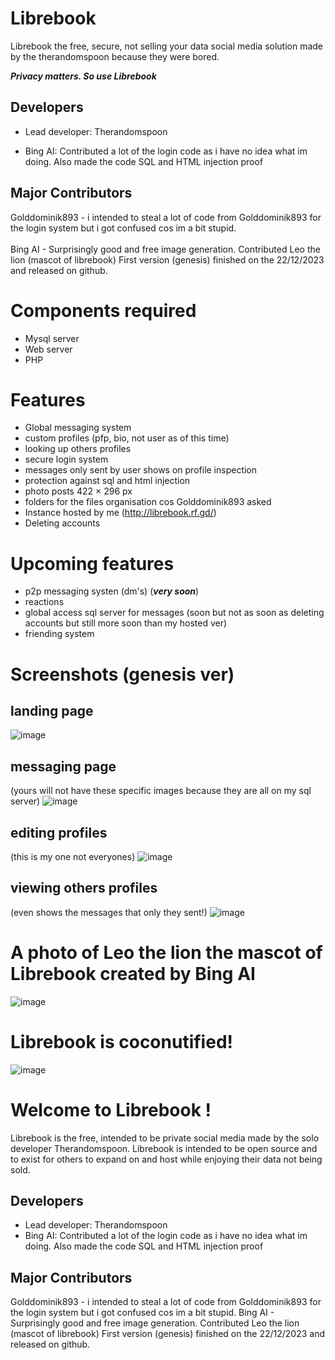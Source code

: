 # Librebook
Librebook the free, secure, not selling your data social media solution made by the therandomspoon because they were bored.

***Privacy matters. So use Librebook***

## Developers
- Lead developer: Therandomspoon

- Bing AI: Contributed a lot of the login code as i have no idea what im doing. Also made the code SQL and HTML injection proof
## Major Contributors
Golddominik893 - i intended to steal a lot of code from Golddominik893 for the login system but i got confused cos im a bit stupid.
<br>
<br>
Bing AI - Surprisingly good and free image generation. Contributed Leo the lion (mascot of librebook)
First version (genesis) finished on the 22/12/2023 and released on github.

# Components required
- Mysql server
- Web server
- PHP

# Features
- Global messaging system
- custom profiles (pfp, bio, not user as of this time)
- looking up others profiles
- secure login system
- messages only sent by user shows on profile inspection
- protection against sql and html injection
- photo posts 422 × 296 px
- folders for the files organisation cos Golddominik893 asked
- Instance hosted by me (http://librebook.rf.gd/)
- Deleting accounts

# Upcoming features
- p2p messaging systen (dm's) (***very soon***)
- reactions 
- global access sql server for messages (soon but not as soon as deleting accounts but still more soon than my hosted ver)
- friending system

# Screenshots (genesis ver)
## landing page
![image](https://github.com/therandomspoon/librebook/assets/107148755/1435c08d-c005-4d60-9841-a5d7b7e78a37)

## messaging page
(yours will not have these specific images because they are all on my sql server)
![image](https://github.com/therandomspoon/librebook/assets/107148755/16f9243c-dcd2-43c1-b44e-8e25187341f9)

## editing profiles
(this is my one not everyones)
![image](https://github.com/therandomspoon/librebook/assets/107148755/c7b8a187-e5f9-4551-8ead-10fdfb6b2c6a)

## viewing others profiles
(even shows the messages that only they sent!)
![image](https://github.com/therandomspoon/librebook/assets/107148755/2bb4005d-b166-44d6-bb1f-4e9cd9558dc1)

# A photo of Leo the lion the mascot of Librebook created by Bing AI
![image](https://github.com/therandomspoon/librebook/assets/107148755/c567fff8-e94e-4654-b4e4-fd920a9aa745)


# Librebook is coconutified!
![image](https://github.com/therandomspoon/librebook/assets/107148755/a0875eba-ec0f-4446-a4a2-a227b5e39d61)


# Welcome to Librebook !
Librebook is the free, intended to be private social media made by the solo developer Therandomspoon. Librebook is intended to be open source and to exist for others to expand on and host while enjoying their data not being sold.</p>
## Developers
- Lead developer: Therandomspoon
- Bing AI: Contributed a lot of the login code as i have no idea what im doing. Also made the code SQL and HTML injection proof
## Major Contributors
Golddominik893 - i intended to steal a lot of code from Golddominik893 for the login system but i got confused cos im a bit stupid.
Bing AI - Surprisingly good and free image generation. Contributed Leo the lion (mascot of librebook)
First version (genesis) finished on the 22/12/2023 and released on github.
